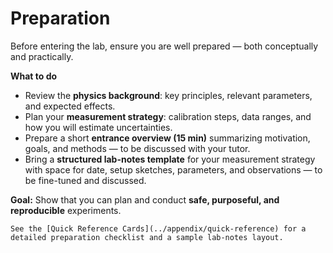 # Preparation

Before entering the lab, ensure you are well prepared — both conceptually and practically.

**What to do**
- Review the **physics background**: key principles, relevant parameters, and expected effects.  
- Plan your **measurement strategy**: calibration steps, data ranges, and how you will estimate uncertainties.  
- Prepare a short **entrance overview (15 min)** summarizing motivation, goals, and methods — to be discussed with your tutor.  
- Bring a **structured lab-notes template** for your measurement strategy with space for date, setup sketches, parameters, and observations — to be fine-tuned and discussed.  

**Goal:** Show that you can plan and conduct **safe, purposeful, and reproducible** experiments.

```{tip}
See the [Quick Reference Cards](../appendix/quick-reference) for a detailed preparation checklist and a sample lab-notes layout.
```
